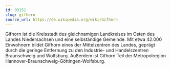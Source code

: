 ```yaml
---
id: 03151
slug: gifhorn
source_url: https://de.wikipedia.org/wiki/Gifhorn
---
```


Gifhorn ist die Kreisstadt des gleichnamigen Landkreises im Osten des Landes Niedersachsen und eine selbständige Gemeinde. Mit etwa 42.000 Einwohnern bildet Gifhorn eines der Mittelzentren des Landes, geprägt durch die geringe Entfernung zu den Industrie- und Handelszentren Braunschweig und Wolfsburg. Außerdem ist Gifhorn Teil der Metropolregion Hannover-Braunschweig-Göttingen-Wolfsburg.

